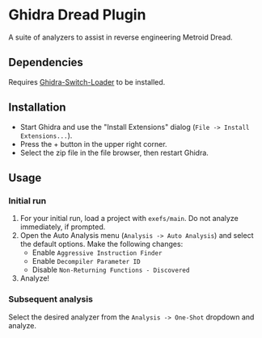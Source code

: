 # Ghidra Dread Plugin

A suite of analyzers to assist in reverse engineering Metroid Dread.

## Dependencies

Requires [Ghidra-Switch-Loader](https://github.com/Adubbz/Ghidra-Switch-Loader/) to be installed. 

## Installation

 - Start Ghidra and use the "Install Extensions" dialog (`File -> Install Extensions...`).
 - Press the + button in the upper right corner.
 - Select the zip file in the file browser, then restart Ghidra.

## Usage

### Initial run
 1) For your initial run, load a project with `exefs/main`. Do not analyze immediately, if prompted.
 2) Open the Auto Analysis menu (`Analysis -> Auto Analysis`) and select the default options. Make the following changes:
    - Enable `Aggressive Instruction Finder`
    - Enable `Decompiler Parameter ID`
    - Disable `Non-Returning Functions - Discovered`
 3) Analyze!

### Subsequent analysis
Select the desired analyzer from the `Analysis -> One-Shot` dropdown and analyze.
